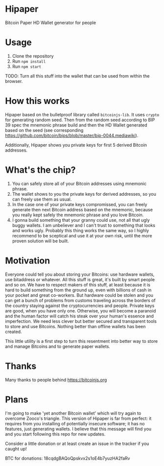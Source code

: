 # Hipaper
Bitcoin Paper HD Wallet generator for people

# Usage
1. Clone the repository
2. Run `npm install`
3. Run `npm start`

TODO: Turn all this stuff into the wallet that can be used from within the browser.

# How this works 
Hipaper based on the bulletproof library called `bitcoinjs-lib`. It uses `crypto` for generating random seed. 
Then from the random seed according to BIP 39 spec the mnemonic phrase build and then the HD Wallet generated based on the seed (see corresponding https://github.com/bitcoin/bips/blob/master/bip-0044.mediawiki).

Additionally, Hipaper shows you private keys for first 5 derived Bitcoin addresses.

# What's the chip?
1. You can safely store all of your Bitcoin addresses using mnemonic phrase.
2. The wallet shows to you the private keys for derived addresses, so you can freely use them as usual.
3. In the case one of your private keys compromissed, you can freely generate then next Bitcoin address based on the mnemonic,
because you really kept safely the mnemonic phrase and you love Bitcoin.
4. I gonna build something that your granny could use, not all that ugly buggy wallets. 
I am unbeliever and I can't trust to something that looks and works ugly. Probably this thing works the same way, so I highly
recommend to be sceptical and use it at your own risk, until the more proven solution will be built.

# Motivation
Everyone could tell you about storing your Bitcoins: use hardware wallets, use bitaddress or whatever. 
All this stuff is great, it's built by smart people and so on. We have to respect makers of this stuff, 
at least because it is hard to build something from the ground up, even with billions of cash in your pocket 
and great co-workers.
But hardware could be stolen and you can get a bunch of problems from customs traveling across the borders 
of the country staying against the cryptocurrencies and people.
Private keys are good, when you have only one. Otherwise, you will become a paranoid and the human factor 
will catch his steak over your human's essence and imperfection.
We need less clever but better secured and transparent tools to store and use Bitcoins. 
Nothing better than offline wallets has been created.

This little utility is a first step to turn this resentment into better way to store and manage 
Bitcoins and to generate paper wallets. 

# Thanks
Many thanks to people behind https://bitcoinjs.org

# Plans
I'm going to make 'yet another Bitcoin wallet' which will try again to overcome Zooco's triangle.
This version of Hipaper is far from perfect: it requires from you installing of potentially insecure software; 
it has no features, just generating wallets. I believe that this message will find you and you start following this repo for new updates.

Consider a little donation or at least create an issue in the tracker if you caught up!

BTC for donations: 18cqdgBAQoQpskvx2s1oE4b7yuzHA2faRv
